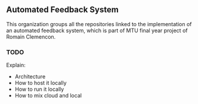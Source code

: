## Automated Feedback System

This organization groups all the repositories linked to the implementation of an automated feedback system, which is part of MTU final year project of Romain Clemencon.

### TODO

Explain:
- Architecture
- How to host it locally
- How to run it locally
- How to mix cloud and local

